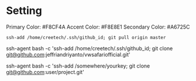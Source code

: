 # Setting

Primary Color: #F8CF4A
Accent Color: #F8E8E1
Secondary Color: #A6725C

`ssh-add /home/creetech/.ssh/github_id; git pull origin master`

ssh-agent bash -c 'ssh-add /home/creetech/.ssh/github_id; git clone git@github.com:jeffriandriyanto/vwsafariofficial.git'

ssh-agent bash -c 'ssh-add /somewhere/yourkey; git clone git@github.com:user/project.git'
